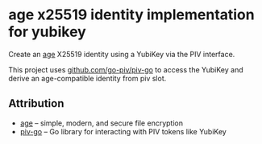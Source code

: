 # age x25519 identity implementation for yubikey

Create an [age](https://github.com/FiloSottile/age) X25519 identity using a YubiKey via the PIV interface.

This project uses [github.com/go-piv/piv-go](https://github.com/go-piv/piv-go) to access the YubiKey and derive an age-compatible identity from piv slot.

## Attribution

- [age](https://github.com/FiloSottile/age) – simple, modern, and secure file encryption
- [piv-go](https://github.com/go-piv/piv-go) – Go library for interacting with PIV tokens like YubiKey
